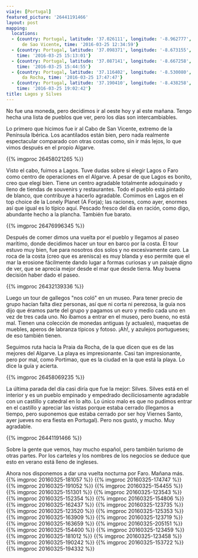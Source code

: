 ```yaml
---
viaje: [Portugal]
featured_picture: '26441191466'
layout: post
mapping:
  locations:
  - {country: Portugal, latitude: '37.026111', longitude: '-8.962777', place: Cabo
      de Sao Vicente, time: '2016-03-25 12:34:59'}
  - {country: Portugal, latitude: '37.098371', longitude: '-8.673155', place: Lagos,
    time: '2016-03-25 15:13:01'}
  - {country: Portugal, latitude: '37.087141', longitude: '-8.667258', place: Lagos,
    time: '2016-03-25 15:44:55'}
  - {country: Portugal, latitude: '37.116402', longitude: '-8.530080', place: Praia
      da Rocha, time: '2016-03-25 17:47:47'}
  - {country: Portugal, latitude: '37.190410', longitude: '-8.438258', place: Silves,
    time: '2016-03-25 19:02:42'}
title: Lagos y Silves
---
```

No fue una moneda, pero decidimos ir al oeste hoy y al este mañana. Tengo hecha una lista de pueblos que ver, pero los días son intercambiables.

Lo primero que hicimos fue ir al Cabo de San Vicente, extremo de la Península Ibérica. Los acantilados están bien, pero nada realmente espectacular comparado con otras costas como, sin ir más lejos, lo que vimos después en el propio Algarve.

{{% imgproc 26458021265 %}}

Visto el cabo, fuimos a Lagos. Tuve dudas sobre si elegir Lagos o Faro como centro de operaciones en el Algarve. A pesar de que Lagos es bonito, creo que elegí bien. Tiene un centro agradable totalmente adoquinado y lleno de tiendas de souvenirs y restaurantes. Todo el pueblo está pintado de blanco, que contribuye a hacerlo agradable. Comimos en Lagos en el top choice de la Lonely Planet (A Forja); las raciones, como ayer, enormes así que igual es lo típico aquí. Pescado fresco del día en ración, como digo, abundante hecho a la plancha. También fue barato.

{{% imgproc 26476996345 %}}

Después de comer dimos una vuelta por el pueblo y llegamos al paseo marítimo, donde decidimos hacer un tour en barco por la costa. El tour estuvo muy bien, fue para nosotros dos solos y no excesivamente caro. La roca de la costa (creo que es arenisca) es muy blanda y eso permite que el mar la erosione fácilmente dando lugar a formas curiosas y un paisaje digno de ver, que se aprecia mejor desde el mar que desde tierra. Muy buena decisión haber dado el paseo.

{{% imgproc 26432139336 %}}

Luego un tour de gallegos "nos coló" en un museo. Para tener precio de grupo hacían falta diez personas, así que ni corta ni perezosa, la guía nos dijo que éramos parte del grupo y pagamos un euro y medio cada uno en vez de tres cada uno. No íbamos a entrar en el museo, pero bueno, no está mal. Tienen una colección de monedas antiguas (y actuales), maquetas de muebles, aperos de labranza típicos y fotoso. ¡Ah!, y azulejos portugueses; de eso también tienen.

Seguimos ruta hacia la Praia da Rocha, de la que dicen que es de las mejores del Algarve. La playa es impresionante. Casi tan impresionante, pero por mal, como Portimao, que es la ciudad en la que está la playa. Lo dice la guía y acierta.

{{% imgproc 26458069235 %}}

La última parada del día casi diría que fue la mejor: Silves. Silves está en el interior y es un pueblo empinado y empedrado deciliciosamente agradable con un castillo y catedral en lo alto. Lo único malo es que no pudimos entrar en el castillo y apreciar las vistas porque estaba cerrado (llegamos a tiempo, pero suponemos que estaba cerrado por ser hoy Viernes Santo, ayer jueves no era fiesta en Portugal). Pero nos gustó, y mucho. Muy agradable.

{{% imgproc 26441191466 %}}

Sobre la gente que vemos, hay mucho español, pero también turismo de otras partes. Por los carteles y los nombres de los negocios se deduce que esto en verano está lleno de ingleses.

Ahora nos disponemos a dar una vuelta nocturna por Faro. Mañana más.
{{% imgproc 20160325-181057 %}}
{{% imgproc 20160325-174747 %}}
{{% imgproc 20160325-191052 %}}
{{% imgproc 20160325-154455 %}}
{{% imgproc 20160325-151301 %}}
{{% imgproc 20160325-123543 %}}
{{% imgproc 20160325-152354 %}}
{{% imgproc 20160325-154806 %}}
{{% imgproc 20160325-162437 %}}
{{% imgproc 20160325-123735 %}}
{{% imgproc 20160325-123520 %}}
{{% imgproc 20160325-125353 %}}
{{% imgproc 20160325-163909 %}}
{{% imgproc 20160325-123719 %}}
{{% imgproc 20160325-163659 %}}
{{% imgproc 20160325-205151 %}}
{{% imgproc 20160325-154400 %}}
{{% imgproc 20160325-123459 %}}
{{% imgproc 20160325-181012 %}}
{{% imgproc 20160325-123458 %}}
{{% imgproc 20160325-190242 %}}
{{% imgproc 20160325-153722 %}}
{{% imgproc 20160325-194332 %}}